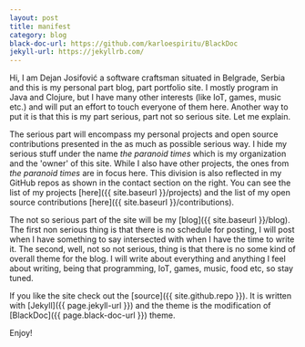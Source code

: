 ```yaml
---
layout: post
title: manifest
category: blog
black-doc-url: https://github.com/karloespiritu/BlackDoc
jekyll-url: https://jekyllrb.com/
---
```


Hi, I am Dejan Josifović a software craftsman situated in Belgrade, Serbia and
this is my personal part blog, part portfolio site. I mostly program in Java and
Clojure, but I have many other interests (like IoT, games, music etc.) and will put
an effort to touch everyone of them here. Another way to put it is that this is
my part serious, part not so serious site. Let me explain.

The serious part will encompass my personal projects and open source contributions
presented in the as much as possible serious way. I hide my serious stuff under
the name *the paranoid times* which is my organization and the 'owner' of this
site. While I also have other projects, the ones from *the paranoid times* are 
in focus here. This division is also reflected in my GitHub repos as shown in
the contact section on the right. You can see the list of my projects
[here]({{ site.baseurl }}/projects) and the list of my open source contributions
[here]({{ site.baseurl }}/contributions).

The not so serious part of the site will be my [blog]({{ site.baseurl }}/blog).
The first non serious thing is that there is no schedule for posting, I will
post when I have something to say intersected with when I have the time to
write it. The second, well, not so not serious, thing is that there is no some
kind of overall theme for the blog. I will write about everything and anything
I feel about writing, being that programming, IoT, games, music, food etc, so
stay tuned.

If you like the site check out the [source]({{ site.github.repo }}). It is written
with [Jekyll]({{ page.jekyll-url }}) and the theme is the modification of
[BlackDoc]({{ page.black-doc-url }}) theme.

Enjoy!
